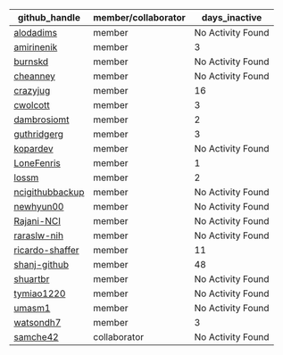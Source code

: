 
| github_handle   | member/collaborator | days_inactive |
|-----------------|----------------------|---------------|
| [alodadims](https://github.com/alodadims) | member               | No Activity Found |
| [amirinenik](https://github.com/amirinenik) | member               | 3             |
| [burnskd](https://github.com/burnskd) | member               | No Activity Found |
| [cheanney](https://github.com/cheanney) | member               | No Activity Found |
| [crazyjug](https://github.com/crazyjug) | member               | 16            |
| [cwolcott](https://github.com/cwolcott) | member               | 3             |
| [dambrosiomt](https://github.com/dambrosiomt) | member               | 2             |
| [guthridgerg](https://github.com/guthridgerg) | member               | 3             |
| [kopardev](https://github.com/kopardev) | member               | No Activity Found |
| [LoneFenris](https://github.com/LoneFenris) | member               | 1             |
| [lossm](https://github.com/lossm) | member               | 2             |
| [ncigithubbackup](https://github.com/ncigithubbackup) | member               | No Activity Found |
| [newhyun00](https://github.com/newhyun00) | member               | No Activity Found |
| [Rajani-NCI](https://github.com/Rajani-NCI) | member               | No Activity Found |
| [raraslw-nih](https://github.com/raraslw-nih) | member               | No Activity Found |
| [ricardo-shaffer](https://github.com/ricardo-shaffer) | member               | 11            |
| [shanj-github](https://github.com/shanj-github) | member               | 48            |
| [shuartbr](https://github.com/shuartbr) | member               | No Activity Found |
| [tymiao1220](https://github.com/tymiao1220) | member               | No Activity Found |
| [umasm1](https://github.com/umasm1) | member               | No Activity Found |
| [watsondh7](https://github.com/watsondh7) | member               | 3             |
| [samche42](https://github.com/samche42) | collaborator         | No Activity Found |
